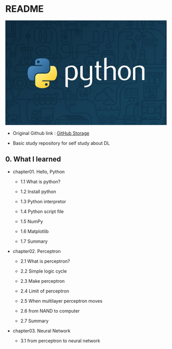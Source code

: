 # README

![thumb-course-phthon-basic](README.assets/thumb-course-phthon-basic-1573569963444.jpg)


- Original Github link : [GitHub Storage](https://github.com/WegraLee/deep-learning-from-scratch)

- Basic study repository for self study about DL

## 0. What I learned

- chapter01. Hello, Python

    - 1.1 What is python?

    - 1.2 Install python

    - 1.3 Python interpretor

    - 1.4 Python script file

    - 1.5 NumPy

    - 1.6 Matplotlib

    - 1.7 Summary

- chapter02. Perceptron

    - 2.1 What is perceptron?

    - 2.2 Simple logic cycle

    - 2.3 Make perceptron

    - 2.4 Limit of perceptron

    - 2.5 When multilayer perceptron moves

    - 2.6 from NAND to computer

    - 2.7 Summary

- chapter03. Neural Network

    - 3.1 from perceptron to neural network
